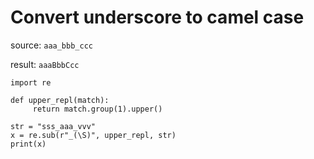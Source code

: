 # Convert underscore to camel case

source: `aaa_bbb_ccc`

result: `aaaBbbCcc`

```
import re

def upper_repl(match):
     return match.group(1).upper()

str = "sss_aaa_vvv"
x = re.sub(r"_(\S)", upper_repl, str)
print(x)
```

